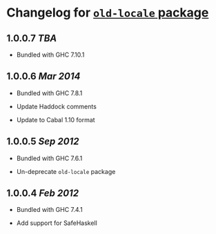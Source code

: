 # Changelog for [`old-locale` package](http://hackage.haskell.org/package/old-locale)

## 1.0.0.7  *TBA*

  * Bundled with GHC 7.10.1

## 1.0.0.6  *Mar 2014*

  * Bundled with GHC 7.8.1

  * Update Haddock comments

  * Update to Cabal 1.10 format

## 1.0.0.5  *Sep 2012*

  * Bundled with GHC 7.6.1

  * Un-deprecate `old-locale` package

## 1.0.0.4  *Feb 2012*

  * Bundled with GHC 7.4.1

  * Add support for SafeHaskell
